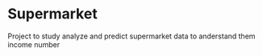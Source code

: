 # Supermarket
Project to study analyze and predict supermarket data to anderstand them income number
